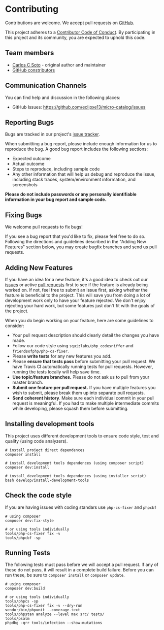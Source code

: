 # Contributing

Contributions are welcome. We accept pull requests on [GitHub](https://github.com/eclipxe13/micro-catalog).

This project adheres to a
[Contributor Code of Conduct](https://github.com/eclipxe13/micro-catalog/blob/master/CODE_OF_CONDUCT.md).
By participating in this project and its community, you are expected to uphold this code.

## Team members

* [Carlos C Soto](https://github.com/eclipxe13) - original author and maintainer
* [GitHub constributors](https://github.com/eclipxe13/micro-catalog/graphs/contributors)

## Communication Channels

You can find help and discussion in the following places:

* GitHub Issues: <https://github.com/eclipxe13/micro-catalog/issues>

## Reporting Bugs

Bugs are tracked in our project's [issue tracker](https://github.com/eclipxe13/micro-catalog/issues).

When submitting a bug report, please include enough information for us to reproduce the bug.
A good bug report includes the following sections:

* Expected outcome
* Actual outcome
* Steps to reproduce, including sample code
* Any other information that will help us debug and reproduce the issue, including stack traces, system/environment information, and screenshots

**Please do not include passwords or any personally identifiable information in your bug report and sample code.**

## Fixing Bugs

We welcome pull requests to fix bugs!

If you see a bug report that you'd like to fix, please feel free to do so.
Following the directions and guidelines described in the "Adding New Features"
section below, you may create bugfix branches and send us pull requests.

## Adding New Features

If you have an idea for a new feature, it's a good idea to check out our
[issues](https://github.com/eclipxe13/micro-catalog/issues) or active
[pull requests](https://github.com/eclipxe13/micro-catalog/pulls)
first to see if the feature is already being worked on.
If not, feel free to submit an issue first, asking whether the feature is beneficial to the project.
This will save you from doing a lot of development work only to have your feature rejected.
We don't enjoy rejecting your hard work, but some features just don't fit with the goals of the project.

When you do begin working on your feature, here are some guidelines to consider:

* Your pull request description should clearly detail the changes you have made.
* Follow our code style using `squizlabs/php_codesniffer` and `friendsofphp/php-cs-fixer`.
* Please **write tests** for any new features you add.
* Please **ensure that tests pass** before submitting your pull request. We have Travis CI automatically running tests for pull requests. However, running the tests locally will help save time.
* **Use topic/feature branches.** Please do not ask us to pull from your master branch.
* **Submit one feature per pull request.** If you have multiple features you wish to submit, please break them up into separate pull requests.
* **Send coherent history**. Make sure each individual commit in your pull request is meaningful. If you had to make multiple intermediate commits while developing, please squash them before submitting.

## Installing development tools

This project uses different development tools to ensure code style, test and quality (using code analyzers).

```shell
# install project direct dependences
composer install

# install development tools dependences (using composer script)
composer dev:install

# install development tools dependences (using installer script)
bash develop/install-development-tools
```

## Check the code style

If you are having issues with coding standars use `php-cs-fixer` and `phpcbf`

```shell
# using composer
composer dev:fix-style

# or using tools individually
tools/php-cs-fixer fix -v
tools/phpcbf -sp
```

## Running Tests

The following tests must pass before we will accept a pull request.
If any of these do not pass, it will result in a complete build failure.
Before you can run these, be sure to `composer install` or `composer update`.

```shell
# using composer
composer dev:build

# or using tools individually
tools/phpcs -sp
tools/php-cs-fixer fix -v --dry-run
vendor/bin/phpunit --coverage-text
tools/phpstan analyze --level max src/ tests/
tools/psalm
phpdbg -qrr tools/infection --show-mutations
```
